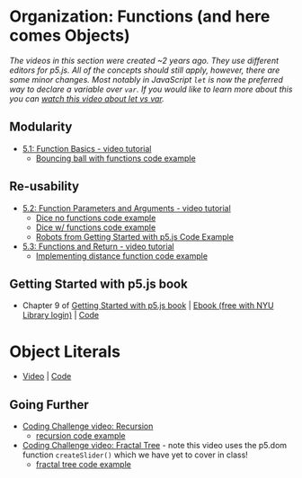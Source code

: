 # Organization: Functions (and here comes Objects)

_The videos in this section were created ~2 years ago. They use different editors for p5.js. All of the concepts should still apply, however, there are some minor changes. Most notably in JavaScript `let` is now the preferred way to declare a variable over `var`. If you would like to learn more about this you can [watch this video about let vs var](https://youtu.be/q8SHaDQdul0)._

## Modularity

- [5.1: Function Basics - video tutorial](https://www.youtube.com/watch?v=wRHAitGzBrg&list=PLRqwX-V7Uu6Zy51Q-x9tMWIv9cueOFTFA&index=16)
  - [Bouncing ball with functions code example](https://editor.p5js.org/icm/sketches/H1Oq4qta)

## Re-usability

- [5.2: Function Parameters and Arguments - video tutorial](https://www.youtube.com/watch?v=zkc417YapfE&list=PLRqwX-V7Uu6Zy51Q-x9tMWIv9cueOFTFA&index=17)
  - [Dice no functions code example](https://editor.p5js.org/icm/sketches/ryx70m5tT)
  - [Dice w/ functions code example](https://editor.p5js.org/icm/sketches/S1R44qtT)
  - [Robots from Getting Started with p5.js Code Example](https://editor.p5js.org/icm/sketches/rylf4S5K6)
- [5.3: Functions and Return - video tutorial](https://www.youtube.com/watch?v=qRnUBiTJ66Y&list=PLRqwX-V7Uu6Zy51Q-x9tMWIv9cueOFTFA&index=18)
  - [Implementing distance function code example](https://editor.p5js.org/icm/sketches/HJgR7UcKa)

## Getting Started with p5.js book

- Chapter 9 of [Getting Started with p5.js book](http://amzn.to/2ckixCW) | [Ebook (free with NYU Library login)](https://ebookcentral.proquest.com/lib/nyulibrary-ebooks/detail.action?docID=4333728) | [Code](https://github.com/lmccart/gswp5.js-code)

# Object Literals

- [Video](https://www.youtube.com/watch?v=-e5h4IGKZRY) | [Code](https://editor.p5js.org/codingtrain/sketches/6J5VPMbW)

## Going Further

- [Coding Challenge video: Recursion](https://youtu.be/jPsZwrV9ld0)
  - [recursion code example](https://editor.p5js.org/icm/sketches/Hyevi8ct6)
- [Coding Challenge video: Fractal Tree](https://youtu.be/0jjeOYMjmDU) - note this video uses the p5.dom function `createSlider()` which we have yet to cover in class!
  - [fractal tree code example](https://editor.p5js.org/icm/sketches/rkZAJ6PtX)
